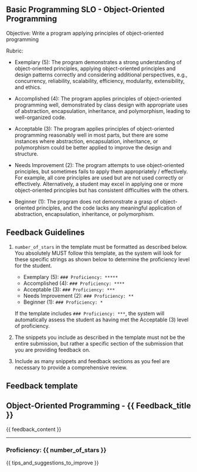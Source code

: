 ## Basic Programming SLO - Object-Oriented Programming

Objective: Write a program applying principles of object-oriented programming

Rubric:

- Exemplary (5): The program demonstrates a strong understanding of object-oriented principles, applying object-oriented principles and design patterns correctly and considering additional perspectives, e.g., concurrency, reliability, scalability, efficiency, modularity, extensibility, and ethics.

- Accomplished (4): The program applies principles of object-oriented programming well, demonstrated by class design with appropriate uses of abstraction, encapsulation, inheritance, and polymorphism, leading to well-organized code.

- Acceptable (3): The program applies principles of object-oriented programming reasonably well in most parts, but there are some instances where abstraction, encapsulation, inheritance, or polymorphism could be better applied to improve the design and structure.

- Needs Improvement (2): The program attempts to use object-oriented principles, but sometimes fails to apply them appropriately / effectively. For example, all core principles are used but are not used correctly or effectively. Alternatively, a student may excel in applying one or more object-oriented principles but has consistent difficulties with the others.

- Beginner (1): The program does not demonstrate a grasp of object-oriented principles, and the code lacks any meaningful application of abstraction, encapsulation, inheritance, or polymorphism.

## Feedback Guidelines

1. `number_of_stars` in the template must be formatted as described below. You absolutely MUST follow this template, as the system will look for these specific strings as shown below to determine the proficiency level for the student.

   - Exemplary (5): `### Proficiency: *****`
   - Accomplished (4): `### Proficiency: ****`
   - Acceptable (3): `### Proficiency: ***`
   - Needs Improvement (2): `### Proficiency: **`
   - Beginner (1): `### Proficiency: *`

   If the template includes `### Proficiency: ***`, the system will automatically assess the student as having met the Acceptable (3) level of proficiency.

2. The snippets you include as described in the template must not be the entire submission, but rather a specific section of the submission that you are providing feedback on.

3. Include as many snippets and feedback sections as you feel are necessary to provide a comprehensive review.

## Feedback template

<!-- Template starts from here -->

## Object-Oriented Programming - {{ Feedback_title }}

{{ feedback_content }}

---

### Proficiency: {{ number_of_stars }}

{{ tips_and_suggestions_to_improve }}
